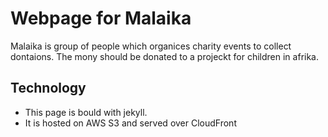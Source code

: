 # Webpage for Malaika

Malaika is group of people which organices charity events to collect dontaions. The mony should be donated to a projeckt for children in afrika. 

## Technology
* This page is bould with jekyll.
* It is hosted on AWS S3 and served over CloudFront
